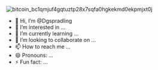 ![bitcoin_bc1qmjuf4gqtuztp28x7sqfa0hgkekmd0ekpmjxt0j](https://github.com/Dgspradling/Dgspradling/assets/161715916/571f70e8-b552-46d3-a109-e11cc14b2a52)
- 👋 Hi, I’m @Dgspradling
- 👀 I’m interested in ...
- 🌱 I’m currently learning ...
- 💞️ I’m looking to collaborate on ...
- 📫 How to reach me ...
- 😄 Pronouns: ...
- ⚡ Fun fact: ...

<!---
Dgspradling/Dgspradling is a ✨ special ✨ repository because its `README.md` (this file) appears on your GitHub profile.
You can click the Preview link to take a look at your changes.
--->
